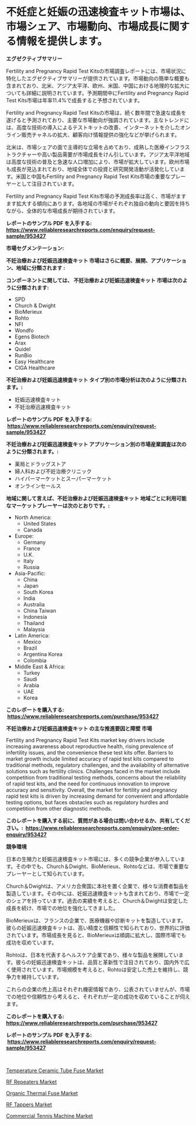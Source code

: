 <p><h1>不妊症と妊娠の迅速検査キット市場は、市場シェア、市場動向、市場成長に関する情報を提供します。</h1></p><p><strong>エグゼクティブサマリー</strong></p>
<p><p>Fertility and Pregnancy Rapid Test Kitsの市場調査レポートには、市場状況に特化したエグゼクティブサマリーが提供されています。市場動向の簡単な概要も含まれており、北米、アジア太平洋、欧州、米国、中国における地理的な拡大についても詳細に説明されています。予測期間中にFertility and Pregnancy Rapid Test Kits市場は年率11.4%で成長すると予想されています。</p><p>Fertility and Pregnancy Rapid Test Kitsの市場は、続く数年間で急速な成長を遂げると予測されており、主要な市場動向が強調されています。主なトレンドには、高度な技術の導入によるテストキットの改善、インターネットを介したオンライン販売チャネルの拡大、顧客向け情報提供の強化などが挙げられます。</p><p>北米は、市場シェアの面で主導的な立場を占めており、成熟した医療インフラストラクチャーや高い製品需要が市場成長をけん引しています。アジア太平洋地域は高度な技術の普及と急速な人口増加により、市場が拡大しています。欧州市場も成長が見込まれており、地域全体での投資と研究開発活動が活発化しています。米国と中国もFertility and Pregnancy Rapid Test Kits市場の重要なプレーヤーとして注目されています。</p><p>Fertility and Pregnancy Rapid Test Kits市場の予測成長率は高く、市場がますます拡大する傾向にあります。各地域の市場がそれぞれ独自の動向と要因を持ちながら、全体的な市場成長が期待されています。</p></p>
<p><strong>レポートのサンプル PDF を入手する: <a href="https://www.reliableresearchreports.com/enquiry/request-sample/953427">https://www.reliableresearchreports.com/enquiry/request-sample/953427</a></strong></p>
<p><strong>市場セグメンテーション:</strong></p>
<p><strong> 不妊治療および妊娠迅速検査キット 市場はさらに概要、展開、アプリケーション、地域に分類されます :</strong></p>
<p><strong>コンポーネントに関しては、 不妊治療および妊娠迅速検査キット 市場は次のように分類されます: &nbsp;</strong></p>
<p><ul><li>SPD</li><li>Church & Dwight</li><li>BioMerieux</li><li>Rohto</li><li>NFI</li><li>Wondfo</li><li>Egens Biotech</li><li>Arax</li><li>Quidel</li><li>RunBio</li><li>Easy Healthcare</li><li>CIGA Healthcare</li></ul></p>
<p><strong> 不妊治療および妊娠迅速検査キット タイプ別の市場分析は次のように分類されます。:</strong></p>
<p><ul><li>妊娠迅速検査キット</li><li>不妊治療迅速検査キット</li></ul></p>
<p><strong>レポートのサンプル PDF を入手する: &nbsp;<a href="https://www.reliableresearchreports.com/enquiry/request-sample/953427">https://www.reliableresearchreports.com/enquiry/request-sample/953427</a></strong></p>
<p><strong> 不妊治療および妊娠迅速検査キット アプリケーション別の市場産業調査は次のように分類されます。:</strong></p>
<p><ul><li>薬局とドラッグストア</li><li>婦人科および不妊治療クリニック</li><li>ハイパーマーケットとスーパーマーケット</li><li>オンラインセールス</li></ul></p>
<p><strong>地域に関して言えば、不妊治療および妊娠迅速検査キット 地域ごとに利用可能なマーケットプレーヤーは次のとおりです。:</strong></p>
<p><ul>
    <li>
        North America:
        <ul>
            <li>United States</li>
            <li>Canada</li>
        </ul>
    </li>
    <li>
        Europe:
        <ul>
            <li>Germany</li>
            <li>France</li>
            <li>U.K.</li>
            <li>Italy</li>
            <li>Russia</li>
        </ul>
    </li>
    <li>
        Asia-Pacific:
        <ul>
            <li>China</li>
            <li>Japan</li>
            <li>South Korea</li>
            <li>India</li>
            <li>Australia</li>
            <li>China Taiwan</li>
            <li>Indonesia</li>
            <li>Thailand</li>
            <li>Malaysia</li>
        </ul>
    </li>
    <li>
        Latin America:
        <ul>
            <li>Mexico</li>
            <li>Brazil</li>
            <li>Argentina Korea</li>
            <li>Colombia</li>
        </ul>
    </li>
    <li>
        Middle East & Africa:
        <ul>
            <li>Turkey</li>
            <li>Saudi</li>
            <li>Arabia</li>
            <li>UAE</li>
            <li>Korea</li>
        </ul>
    </li>
    </ul></p>
<p><strong>このレポートを購入する: &nbsp;<a href="https://www.reliableresearchreports.com/purchase/953427">https://www.reliableresearchreports.com/purchase/953427</a></strong></p>
<p><strong>不妊治療および妊娠迅速検査キット の主な推進要因と障壁 市場</strong></p>
<p><p>Fertility and Pregnancy Rapid Test Kits market key drivers include increasing awareness about reproductive health, rising prevalence of infertility issues, and the convenience these test kits offer. Barriers to market growth include limited accuracy of rapid test kits compared to traditional methods, regulatory challenges, and the availability of alternative solutions such as fertility clinics. Challenges faced in the market include competition from traditional testing methods, concerns about the reliability of rapid test kits, and the need for continuous innovation to improve accuracy and sensitivity. Overall, the market for fertility and pregnancy rapid test kits is driven by increasing demand for convenient and affordable testing options, but faces obstacles such as regulatory hurdles and competition from other diagnostic methods.</p></p>
<p><strong>このレポートを購入する前に、質問がある場合は問い合わせるか、共有してください。:&nbsp; <a href="https://www.reliableresearchreports.com/enquiry/pre-order-enquiry/953427">https://www.reliableresearchreports.com/enquiry/pre-order-enquiry/953427</a></strong></p>
<p><strong>競争環境</strong></p>
<p><p>日本の生殖力と妊娠迅速検査キット市場には、多くの競争企業が参入しています。その中でも、Church＆Dwight、BioMerieux、Rohtoなどは、市場で重要なプレーヤーとして知られています。</p><p>Church＆Dwightは、アメリカ合衆国に本社を置く企業で、様々な消費者製品を製造しています。その中には、妊娠迅速検査キットも含まれており、市場で一定のシェアを持っています。過去の実績を考えると、Church＆Dwightは安定した成長を続け、市場での地位を強化してきました。</p><p>BioMerieuxは、フランスの企業で、医療機器や診断キットを製造しています。彼らの妊娠迅速検査キットは、高い精度と信頼性で知られており、世界的に評価されています。市場成長を見ると、BioMerieuxは順調に拡大し、国際市場でも成功を収めています。</p><p>Rohtoは、日本を代表するヘルスケア企業であり、様々な製品を展開しています。彼らの妊娠迅速検査キットは、品質と革新性で注目されており、国内外で広く使用されています。市場規模を考えると、Rohtoは安定した売上を維持し、競争力を維持しています。</p><p>これらの企業の売上高はそれぞれ機密情報であり、公表されていませんが、市場での地位や信頼性から考えると、それぞれが一定の成功を収めていることが伺えます。</p></p>
<p><strong>このレポートを購入する: &nbsp; <a href="https://www.reliableresearchreports.com/purchase/953427">https://www.reliableresearchreports.com/purchase/953427</a></strong></p>
<p><strong>レポートのサンプル PDF を入手する: &nbsp;<a href="https://www.reliableresearchreports.com/enquiry/request-sample/953427">https://www.reliableresearchreports.com/enquiry/request-sample/953427</a></strong><strong></strong></p>
<p>&nbsp;</p>
<p><p><a href="https://silk-columnist-571.notion.site/Temperature-Ceramic-Tube-Fuse-Market-Provides-a-Comprehensive-Analysis-Including-a-Macro-Overview-of-07ea67a6cb594cc4b32d8c49e25404a2">Temperature Ceramic Tube Fuse Market</a></p><p><a href="https://view.publitas.com/reportprime-1/rf-repeaters-market-challenges-opportunities-and-growth-drivers-and-major-market-players-forecasted-for-period-from-2024-2031/">RF Repeaters Market</a></p><p><a href="https://cat-emmental-94b.notion.site/Organic-Thermal-Fuse-Market-Dynamics-2024-2031-Also-about-Its-Market-Trends-Projections-and-Oppor-7a6d6371400b457cb64708a28fa938dc">Organic Thermal Fuse Market</a></p><p><a href="https://view.publitas.com/reportprime-1/rf-tappers-market-size-reflecting-a-forecast-till-2031-market-by-type-by-application-and-by-geography/">RF Tappers Market</a></p><p><a href="https://silk-columnist-571.notion.site/Commercial-Tennis-Machine-Market-Growth-Market-Trends-COVID-19-Impact-and-Forecasts-for-period-fr-754c7815b31e4fcdb84a433e88bd7c4f">Commercial Tennis Machine Market</a></p></p>